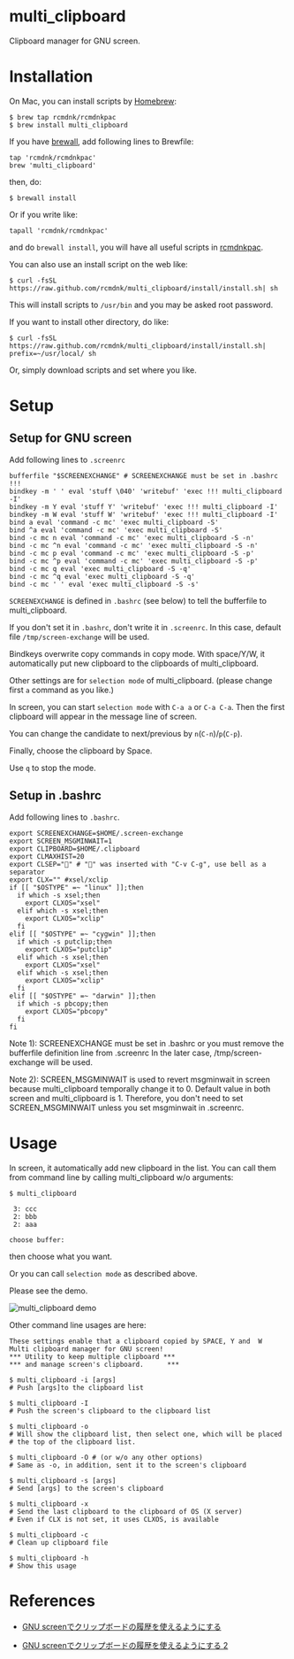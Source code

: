 multi_clipboard
================

Clipboard manager for GNU screen.

# Installation

On Mac, you can install scripts by [Homebrew](https://github.com/mxcl/homebrew):

    $ brew tap rcmdnk/rcmdnkpac
    $ brew install multi_clipboard

If you have [brewall](https://github.com/rcmdnk/homebrew-brewall), add following lines to Brewfile:

    tap 'rcmdnk/rcmdnkpac'
    brew 'multi_clipboard'

then, do:

    $ brewall install

Or if you write like:

    tapall 'rcmdnk/rcmdnkpac'

and do `brewall install`, you will have all useful scripts in
[rcmdnkpac](https://github.com/rcmdnk/homebrew-rcmdnkpac).

You can also use an install script on the web like:

    $ curl -fsSL https://raw.github.com/rcmdnk/multi_clipboard/install/install.sh| sh

This will install scripts to `/usr/bin`
and you may be asked root password.

If you want to install other directory, do like:

    $ curl -fsSL https://raw.github.com/rcmdnk/multi_clipboard/install/install.sh|  prefix=~/usr/local/ sh

Or, simply download scripts and set where you like.


# Setup

## Setup for GNU screen

Add following lines to `.screenrc`

    bufferfile "$SCREENEXCHANGE" # SCREENEXCHANGE must be set in .bashrc !!!
    bindkey -m ' ' eval 'stuff \040' 'writebuf' 'exec !!! multi_clipboard -I'
    bindkey -m Y eval 'stuff Y' 'writebuf' 'exec !!! multi_clipboard -I'
    bindkey -m W eval 'stuff W' 'writebuf' 'exec !!! multi_clipboard -I'
    bind a eval 'command -c mc' 'exec multi_clipboard -S'
    bind ^a eval 'command -c mc' 'exec multi_clipboard -S'
    bind -c mc n eval 'command -c mc' 'exec multi_clipboard -S -n'
    bind -c mc ^n eval 'command -c mc' 'exec multi_clipboard -S -n'
    bind -c mc p eval 'command -c mc' 'exec multi_clipboard -S -p'
    bind -c mc ^p eval 'command -c mc' 'exec multi_clipboard -S -p'
    bind -c mc q eval 'exec multi_clipboard -S -q'
    bind -c mc ^q eval 'exec multi_clipboard -S -q'
    bind -c mc ' ' eval 'exec multi_clipboard -S -s'

`SCREENEXCHANGE` is defined in `.bashrc` (see below)
to tell the bufferfile to multi_clipboard.

If you don't set it in `.bashrc`, don't write it in `.screenrc`.
In this case, default file `/tmp/screen-exchange` will be used.

Bindkeys overwrite copy commands in copy mode.
With space/Y/W, it automatically put new clipboard to the clipboards of multi_clipboard.

Other settings are for `selection mode` of multi_clipboard.
(please change first `a` command as you like.)

In screen, you can start `selection mode` with `C-a a` or `C-a C-a`.
Then the first clipboard will appear in the message line of screen.

You can change the candidate to next/previous by `n`(`C-n`)/`p`(`C-p`).

Finally, choose the clipboard by Space.

Use `q` to stop the mode.


## Setup in .bashrc

Add following lines to `.bashrc`.

    export SCREENEXCHANGE=$HOME/.screen-exchange
    export SCREEN_MSGMINWAIT=1
    export CLIPBOARD=$HOME/.clipboard
    export CLMAXHIST=20
    export CLSEP="" # "" was inserted with "C-v C-g", use bell as a separator
    export CLX="" #xsel/xclip
    if [[ "$OSTYPE" =~ "linux" ]];then
      if which -s xsel;then
        export CLXOS="xsel"
      elif which -s xsel;then
        export CLXOS="xclip"
      fi
    elif [[ "$OSTYPE" =~ "cygwin" ]];then
      if which -s putclip;then
        export CLXOS="putclip"
      elif which -s xsel;then
        export CLXOS="xsel"
      elif which -s xsel;then
        export CLXOS="xclip"
      fi
    elif [[ "$OSTYPE" =~ "darwin" ]];then
      if which -s pbcopy;then
        export CLXOS="pbcopy"
      fi
    fi

Note 1): SCREENEXCHANGE must be set in .bashrc
         or you must remove the bufferfile definition line from .screenrc
         In the later case, /tmp/screen-exchange will be used.

Note 2): SCREEN_MSGMINWAIT is used to revert msgminwait in screen
         because multi_clipboard temporally change it to 0.
         Default value in both screen and multi_clipboard is 1.
         Therefore, you don't need to set SCREEN_MSGMINWAIT
         unless you set msgminwait in .screenrc.

# Usage

In screen, it automatically add new clipboard in the list.
You can call them from command line by calling multi_clipboard w/o arguments:

    $ multi_clipboard

     3: ccc
     2: bbb
     2: aaa

    choose buffer:


then choose what you want.

Or you can call `selection mode` as described above.

Please see the demo.

![multi_clipboard demo](http://rcmdnk.github.io/images/post/20131204_multi_clipboard.gif)



Other command line usages are here:

    These settings enable that a clipboard copied by SPACE, Y and  W
    Multi clipboard manager for GNU screen!
    *** Utility to keep multiple clipboard ***
    *** and manage screen's clipboard.      ***
    
    $ multi_clipboard -i [args]
    # Push [args]to the clipboard list
    
    $ multi_clipboard -I
    # Push the screen's clipboard to the clipboard list
    
    $ multi_clipboard -o
    # Will show the clipboard list, then select one, which will be placed
    # the top of the clipboard list.
    
    $ multi_clipboard -O # (or w/o any other options)
    # Same as -o, in addition, sent it to the screen's clipboard
    
    $ multi_clipboard -s [args]
    # Send [args] to the screen's clipboard
    
    $ multi_clipboard -x
    # Send the last clipboard to the clipboard of OS (X server)
    # Even if CLX is not set, it uses CLXOS, is available
    
    $ multi_clipboard -c
    # Clean up clipboard file
    
    $ multi_clipboard -h
    # Show this usage
    

# References

* [GNU screenでクリップボードの履歴を使えるようにする](http://rcmdnk.github.io/blog/2013/03/24/screen-bash/)

* [GNU screenでクリップボードの履歴を使えるようにする 2](http://rcmdnk.github.io/blog/2013/12/04/computer-screen/)
